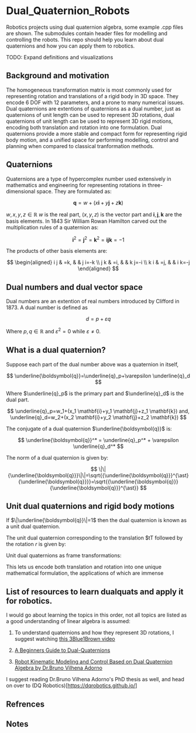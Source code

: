 # Dual_Quaternion_Robots
Robotics projects using dual quaternion algebra, some example .cpp files are shown. The submodules contain header files for modelling and controlling the robots. This repo should help you learn about dual quaternions and how you can apply them to robotics.

TODO: Expand definitions and visualizations

## Background and motivation

The homogeneous transformation matrix is most commonly used for representing rotation and translations of a rigid body in 3D space. They encode 6 DOF with 12 parameters, and a prone to many numerical issues. Dual quaternions are extentions of quaternions as a dual number, just as quaternions of unit length can be used to represent 3D rotations, dual quaternions of unit length can be used to represent 3D rigid motions, encoding both translation and rotation into one formulation. Dual quaternions provide a more stable and compact form for representing rigid body motion, and a unified space for performing modelling, control and planning when compared to classical tranformation methods.

## Quaternions 

Quaternions are a type of hypercomplex number used extensively in mathematics and engineering for representing rotations in three-dimensional space. They are formulated as:

$$
\mathbf{q}=w+(x \mathbf{i}+y \mathbf{j}+z \mathbf{k})
$$

$w,x,y,z\in \mathbb{R}$
$w$ is the real part, $(x,y,z)$ is the vector part and $\mathbf{i}, \mathbf{j}, \mathbf{k}$ are the basis elements.
In 1843 Sir William Rowan Hamilton carved out the multiplication rules of a quaternion as:

$$
\mathbf{i}^2=\mathbf{j}^2=\mathbf{k}^2= \mathbf{i}\mathbf{j}\mathbf{k} = -1
$$

The products of other basis elements are:

$$
\begin{aligned}
i j & =k, & & j i=-k \\
j k & =i, & & k j=-i \\
k i & =j, & & i k=-j
\end{aligned}
$$


## Dual numbers and dual vector space

Dual numbers are an extention of real numbers introduced by Clifford in 1873. A dual number is defined as 

$$
d=p+\varepsilon q
$$

Where $p, q \in \mathbb{R}$ and $\varepsilon^2=0$ while $\varepsilon \neq 0$. 

## What is a dual quaternion?

Suppose each part of the dual number above was a quaternion in itself,

$$
\underline{\boldsymbol{q}}=\underline{q}_p+\varepsilon \underline{q}_d
$$

Where $\underline{q}_p$ is the primary part and $\underline{q}_d$ is the dual part.

$$
\underline{q}_p=w_1+(x_1 \mathbf{i}+y_1 \mathbf{j}+z_1 \mathbf{k}) and, 
\underline{q}_d=w_2+(x_2 \mathbf{i}+y_2 \mathbf{j}+z_2 \mathbf{k})
$$

The conjugate of a dual quaternion $\underline{\boldsymbol{q}}$ is:

$$
\underline{\boldsymbol{q}}^* = \underline{q}_p^* + \varepsilon \underline{q}_d^*
$$

The norm of a dual quaternion is given by:


$$
\|\|{\underline{\boldsymbol{q}}}\|\|=\sqrt{{\underline{\boldsymbol{q}}}^{\ast}{\underline{\boldsymbol{q}}}}=\sqrt{{\underline{\boldsymbol{q}}}{\underline{\boldsymbol{q}}}^{\ast}}
$$



## Unit dual quaternions and rigid body motions

If $\|\underline{\boldsymbol{q}}\|=1$ then the dual quaternion is known as a unit dual quaternion.

The unit dual quaternion corresponding to the translation $tT followed by the rotation $r$ is
given by: 

Unit dual quaternions as frame transformations:


This lets us encode both translation and rotation into one unique mathematical formulation, the applications of which are immense 

## List of resources to learn dualquats and apply it for robotics.

I would go about learning the topics in this order, not all topics are listed as a good understanding of linear algebra is assumed:

1. To understand quaternions and how they represent 3D rotations, I suggest watching [this 3Blue1Brown video](https://www.youtube.com/watch?v=d4EgbgTm0Bg)

2. [A Beginners Guide to Dual-Quaternions](https://cs.gmu.edu/~jmlien/teaching/cs451/uploads/Main/dual-quaternion.pdf)

3. [Robot Kinematic Modeling and Control Based on Dual Quaternion Algebra by Dr.Bruno Vilhena Adorno](https://hal.science/hal-01478225/file/Robot_Kinematic_Modeling_and_Control_Based_on_Dual_Quaternion_Algebra_Part_I_Fundamentals_28Feb2017.pdf)

I suggest reading Dr.Bruno Vilhena Adorno's PhD thesis as well, and head on over to (DQ Robotics)[https://dqrobotics.github.io/]



## Refrences

## Notes
